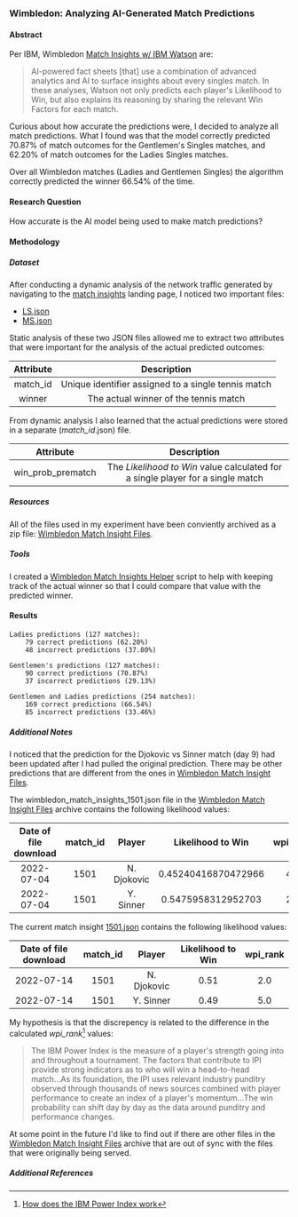 ### Wimbledon: Analyzing AI-Generated Match Predictions
#### Abstract
Per IBM, Wimbledon [Match Insights w/ IBM Watson](https://www.ibm.com/uk-en/campaign/wimbledon) are:
> AI-powered fact sheets [that] use a combination of advanced analytics and AI to surface insights about every singles match. In these analyses, Watson not only predicts each player's Likelihood to Win, but also explains its reasoning by sharing the relevant Win Factors for each match.

Curious about how accurate the predictions were, I decided to analyze all match predictions. What I found was that the model correctly predicted 70.87% of match outcomes for the Gentlemen's Singles matches, and 62.20% of match outcomes for the Ladies Singles matches.

Over all Wimbledon matches (Ladies and Gentlemen Singles) the algorithm correctly predicted the winner 66.54% of the time.

#### Research Question
How accurate is the AI model being used to make match predictions?

#### Methodology
##### Dataset
After conducting a dynamic analysis of the network traffic generated by navigating to the [match insights](https://www.wimbledon.com/en_GB/matchinsights/index.html) landing page, I noticed two important files:
- [LS.json](https://www.wimbledon.com/en_GB/scores/feeds/2022/draws/LS.json)
- [MS.json](https://www.wimbledon.com/en_GB/scores/feeds/2022/draws/MS.json)

Static analysis of these two JSON files allowed me to extract two attributes that were important for the analysis of the actual predicted outcomes:

| Attribute  | Description |
| :---: | :---: |
| match_id | Unique identifier assigned to a single tennis match |
| winner | The actual winner of the tennis match |

From dynamic analysis I also learned that the actual predictions were stored in a separate (*match_id*.json) file.

| Attribute  | Description |
| :---: | :---: |
| win_prob_prematch | The *Likelihood to Win* value calculated for a single player for a single match |

##### Resources
All of the files used in my experiment have been conviently archived as a zip file: [Wimbledon Match Insight Files](wimbledon_insight_files.zip).

##### Tools
I created a [Wimbledon Match Insights Helper](wimbledon_match_insights_helper.py) script to help with keeping track of the actual winner so that I could compare that value with the predicted winner.

#### Results
```
Ladies predictions (127 matches):
    79 correct predictions (62.20%)
    48 incorrect predictions (37.80%)

Gentlemen's predictions (127 matches):
    90 correct predictions (70.87%)
    37 incorrect predictions (29.13%)

Gentlemen and Ladies predictions (254 matches):
    169 correct predictions (66.54%)
    85 incorrect predictions (33.46%)
```

##### Additional Notes
I noticed that the prediction for the Djokovic vs Sinner match (day 9) had been updated after I had pulled the original prediction. There may be other predictions that are different from the ones in [Wimbledon Match Insight Files](wimbledon_insight_files.zip).

The wimbledon_match_insights_1501.json file in the [Wimbledon Match Insight Files](wimbledon_insight_files.zip) archive contains the following likelihood values:

| Date of file download | match_id | Player | Likelihood to Win | wpi_rank |
| :---: | :---: | :---: | :---: | :---: |
| 2022-07-04 | 1501 | N. Djokovic | 0.45240416870472966 | 4.0 |
| 2022-07-04 | 1501 | Y. Sinner | 0.5475958312952703 | 2.0 |

The current match insight [1501.json](https://www.wimbledon.com/clouddata/match-insights/2022/power-rankings/1501.json) contains the following likelihood values:

| Date of file download | match_id | Player | Likelihood to Win | wpi_rank |
| :---: | :---: | :---: | :---: | :---: |
| 2022-07-14 | 1501 | N. Djokovic | 0.51 | 2.0 |
| 2022-07-14 | 1501 | Y. Sinner | 0.49 | 5.0 |

My hypothesis is that the discrepency is related to the difference in the calculated *wpi_rank*[^1] values:
> The IBM Power Index is the measure of a player's strength going into and throughout a tournament. The factors that contribute to IPI provide strong indicators as to who will win a head-to-head match...As its foundation, the IPI uses relevant industry punditry observed through thousands of news sources combined with player performance to create an index of a player's momentum...The win probability can shift day by day as the data around punditry and performance changes.

At some point in the future I'd like to find out if there are other files in the [Wimbledon Match Insight Files](wimbledon_insight_files.zip) archive that are out of sync with the files that were originally being served.

##### Additional References
[^1]: [How does the IBM Power Index work](https://developer.ibm.com/articles/trusted-ai-generated-content-at-the-2022-championships/?lnk=wmblp)
